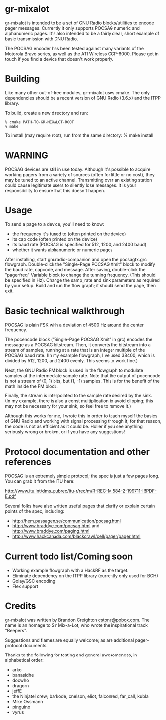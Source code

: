 gr-mixalot
==========

gr-mixalot is intended to be a set of GNU Radio blocks/utilities to encode 
pager messages.  Currently it only supports POCSAG numeric and alphanumeric 
pages.  It's also intended to be a fairly clear, short example of basic 
transmission with GNU Radio.   

The POCSAG encoder has been tested against many variants of the Motorola Bravo 
series, as well as the ATI Wireless CCP-6000.  Please get in touch if you
find a device that doesn't work properly.  


Building
========

Like many other out-of-tree modules, gr-mixalot uses cmake.  The only 
dependencies should be a recent version of GNU Radio (3.6.x) and the ITPP
library.

To build, create a new directory and run:

    % cmake PATH-TO-GR-MIXALOT-ROOT
    % make

To install (may require root), run from the same directory:
    % make install


WARNING
=======

POCSAG devices are still in use today.  Although it's possible to acquire 
working pagers from a variety of sources (often for little or no cost), they
may be tuned to an active channel.  Transmitting over an existing station
could cause legitimate users to silently lose messages.  It is your 
responsibility to ensure that this doesn't happen.  


Usage
=====

To send a page to a device, you'll need to know:
* the frequency it's tuned to (often printed on the device)
* its cap code (often printed on the device)
* its baud rate (POCSAG is specified for 512, 1200, and 2400 baud)
* whether it wants alphanumeric or numeric pages

After installing, start gnuradio-companion and open the pocsagtx.grc flowgraph.
Double-click the "Single-Page POCSAG Xmit" block to modify the baud rate, 
capcode, and message.  After saving, double-click the "pagerfreq" Variable block
to change the tunning frequency.  (This should be specified in Hz).  Change the
samp_rate and sink parameters as required by your setup.  Build and run the 
flow graph; it should send the page, then exit.  


Basic technical walkthrough
===========================

POCSAG is plain FSK with a deviation of 4500 Hz around the center frequency.  

The pocencode block ("Single-Page POCSAG Xmit" in grc) encodes the message as
a POCSAG bitstream.  Then, it converts the bitstream into a stream of samples,
running at a rate that is an integer multiple of the POCSAG baud rate.  (In 
my example flowgraph, I've used 38400, which is divided by 512, 1200, and 2400 
evenly.  This seems to work fine.)

Next, the GNU Radio FM block is used in the flowgraph to modulate samples at 
the intermediate sample rate.  Note that the output of pocencode is not a 
stream of (0, 1) bits, but (1, -1) samples.  This is for the benefit of the math
inside the FM block.  

Finally, the stream is interpolated to the sample rate desired by the sink.  
(In my example, there is also a const multiplication to avoid clipping; this
may not be necessary for your sink, so feel free to remove it.)

Although this works for me, I wrote this in order to teach myself the basics of
GNU Radio and working with signal processing through it; for that reason, 
the code is not as efficient as it could be.  Holler if you see anything 
seriously wrong or broken, or if you have any suggestions!


Protocol documentation and other references
===========================================

POCSAG is an extremely simple protocol; the spec is just a few pages long.
You can grab it from the ITU here:

http://www.itu.int/dms_pubrec/itu-r/rec/m/R-REC-M.584-2-199711-I!!PDF-E.pdf

Several folks have also written useful pages that clarify or explain certain
points of the spec, including:

* http://hem.passagen.se/communication/pocsag.html
* http://www.braddye.com/pocsag.html and http://www.braddye.com/paging.html
* http://www.hackcanada.com/blackcrawl/cell/pager/pager.html


Current todo list/Coming soon
=============================

* Working example flowgraph with a HackRF as the target.
* Eliminate dependency on the ITPP library (currently only used for BCH) 
* Golay/GSC encoding 
* Flex support


Credits
=======

gr-mixalot was written by Brandon Creighton <cstone@pobox.com>.  The name is 
an homage to Sir Mix-a-Lot, who wrote the inspirational track "Beepers".   

Suggestions and flames are equally welcome; as are additional pager-protocol
documents.

Thanks to the following for testing and general awesomeness, in alphabetical 
order: 
* arko
* banasidhe
* docwho
* dragorn
* jeffE
* the Ninjatel crew; barkode, cnelson, eliot, falconred, far_call, kubla
* Mike Ossmann
* pinguino
* vyrus

